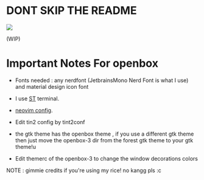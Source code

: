 # DONT SKIP THE README 

<img src= "https://i.redd.it/tj81ojn503k81.png"> 

(WIP)

# Important Notes For openbox 

- Fonts needed : any nerdfont (JetbrainsMono Nerd Font is what I use) and material design icon font

- I use [ST](https://github.com/siduck/st) terminal.
- [neovim config](https://github.com/NvChad/nvchad).

- Edit tin2 config by tint2conf
- the gtk theme has the openbox theme , if  you use a different gtk theme then just move the openbox-3 dir from the forest gtk theme to your gtk theme!u
- Edit themerc of the openbox-3 to change the window decorations colors

NOTE : gimmie credits if you're using my rice! no kangg pls :c 
